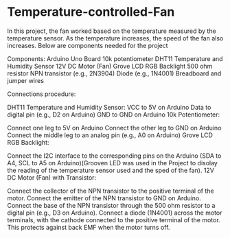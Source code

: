 # Temperature-controlled-Fan
In this project, the fan worked based on the temperature measured by the temperature sensor. As the temperature increases, the speed of the fan also increases.
Below are components needed for the project

Components:
Arduino Uno Board
10k potentiometer
DHT11 Temperature and Humidity Sensor
12V DC Motor (Fan)
Grove LCD RGB Backlight
500 ohm resistor
NPN transistor (e.g., 2N3904)
Diode (e.g., 1N4001)
Breadboard and jumper wires

Connections procedure:

DHT11 Temperature and Humidity Sensor:
VCC to 5V on Arduino
Data to digital pin (e.g., D2 on Arduino)
GND to GND on Arduino
10k Potentiometer:

Connect one leg to 5V on Arduino
Connect the other leg to GND on Arduino
Connect the middle leg to an analog pin (e.g., A0 on Arduino)
Grove LCD RGB Backlight:

Connect the I2C interface to the corresponding pins on the Arduino (SDA to A4, SCL to A5 on Arduino)(Grooven LED was used in the Project to disolay the reading of the temperature sensor used and the sped of the fan).
12V DC Motor (Fan) with Transistor:

Connect the collector of the NPN transistor to the positive terminal of the motor.
Connect the emitter of the NPN transistor to GND on Arduino.
Connect the base of the NPN transistor through the 500 ohm resistor to a digital pin (e.g., D3 on Arduino).
Connect a diode (1N4001) across the motor terminals, with the cathode connected to the positive terminal of the motor. This protects against back EMF when the motor turns off.
